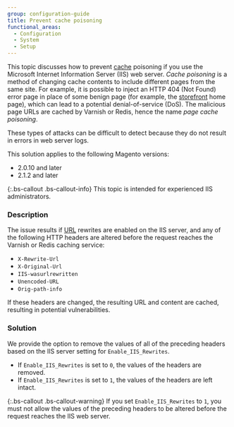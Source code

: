 ```yaml
---
group: configuration-guide
title: Prevent cache poisoning
functional_areas:
  - Configuration
  - System
  - Setup
---
```


This topic discusses how to prevent [cache](https://glossary.magento.com/cache) poisoning if you use the Microsoft Internet Information Server (IIS) web server. *Cache poisoning* is a method of changing cache contents to include different pages from the same site. For example, it is possible to inject an HTTP 404 (Not Found) error page in place of some benign page (for example, the [storefront](https://glossary.magento.com/storefront) home page), which can lead to a potential denial-of-service (DoS). The malicious page URLs are cached by Varnish or Redis, hence the name *page cache poisoning*.

These types of attacks can be difficult to detect because they do not result in errors in web server logs.

This solution applies to the following Magento versions:

*  2.0.10 and later
*  2.1.2 and later

{:.bs-callout .bs-callout-info}
This topic is intended for experienced IIS administrators.

### Description

The issue results if [URL](https://glossary.magento.com/url) rewrites are enabled on the IIS server, and any of the following HTTP headers are altered before the request reaches the Varnish or Redis caching service:

*  `X-Rewrite-Url`
*  `X-Original-Url`
*  `IIS-wasurlrewritten`
*  `Unencoded-URL`
*  `Orig-path-info`

If these headers are changed, the resulting URL and content are cached, resulting in potential vulnerabilities.

### Solution

We provide the option to remove the values of all of the preceding headers based on the IIS server setting for `Enable_IIS_Rewrites`.

*  If `Enable_IIS_Rewrites` is set to `0`,  the values of the headers are removed.
*  If `Enable_IIS_Rewrites` is set to `1`, the values of the headers are left intact.

{:.bs-callout .bs-callout-warning}
If you set `Enable_IIS_Rewrites` to `1`, you must not allow the values of the preceding headers to be altered before the request reaches the IIS web server.
